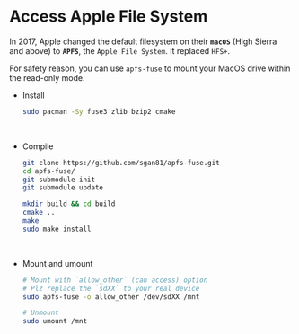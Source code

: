 # Access Apple File System

In 2017, Apple changed the default filesystem on their **`macOS`** (High Sierra and above) 
to **`APFS`**, the `Apple File System`. It replaced `HFS+`.

For safety reason, you can use `apfs-fuse` to mount your MacOS drive within the read-only mode.

- Install

    ```bash
    sudo pacman -Sy fuse3 zlib bzip2 cmake
    ```

</br>

- Compile

    ```bash
    git clone https://github.com/sgan81/apfs-fuse.git
    cd apfs-fuse/
    git submodule init
    git submodule update

    mkdir build && cd build
    cmake ..
    make
    sudo make install
    ```

</br>

- Mount and umount

    ```bash
    # Mount with `allow_other` (can access) option
    # Plz replace the `sdXX` to your real device
    sudo apfs-fuse -o allow_other /dev/sdXX /mnt

    # Unmount
    sudo umount /mnt
    ```

